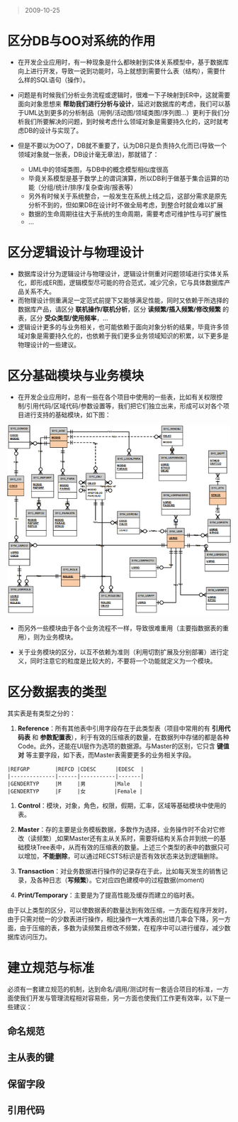> 2009-10-25

区分DB与OO对系统的作用
========================

- 在开发企业应用时，有一种现象是什么都映射到实体关系模型中，基于数据库向上进行开发，导致一说到功能时，马上就想到需要什么表（结构），需要什么样的SQL语句（操作）。

- 问题是有时候我们分析业务流程或逻辑时，很难一下子映射到ER中，这就需要面向对象思想来 __帮助我们进行分析与设计__，延迟对数据库的考虑，我们可以基于UML达到更多的分析制品（用例/活动图/领域类图/序列图…）更利于我们分析我们所要解决的问题，到时候考虑什么领域对象是需要持久化的，这时就考虑DB的设计与实现了。

- 但是不要以为OO了，DB就不重要了，认为DB只是负责持久化而已(导致一个领域对象就一张表，DB设计毫无章法)，那就错了：
    - UML中的领域类图，与DB中的概念模型相似度很高
    - 毕竟关系模型是基于数学上的谓词演算，所以DB利于做基于集合运算的功能（分组/统计/排序/复杂查询/报表等）
    - 另外有时候关于系统整合，一般发生在系统上线之后，这部分需求是原先分析不到的，但如果DB在设计时不做全局考虑，到整合时就会难以扩展
    - 数据的生命周期往往大于系统的生命周期，需要考虑可维护性与可扩展性
    - ...


区分逻辑设计与物理设计
==========================

- 数据库设计分为逻辑设计与物理设计，逻辑设计侧重对问题领域进行实体关系化，即形成ER图，逻辑模型尽可能的符合范式，减少冗余，它与具体数据库产品关系不大。
- 而物理设计侧重满足一定范式前提下又能够满足性能，同时又依赖于所选择的数据库产品，请区分 __联机操作/联机分析__，区分 __读频繁/插入频繁/修改频繁__ 的表，区分 __受众类型/使用频率__，...
- 逻辑设计更多的与业务相关，也可能依赖于面向对象分析的结果，毕竟许多领域对象是需要持久化的，也依赖于我们更多业务领域知识的积累，以下更多是物理设计的一些建议。


区分基础模块与业务模块
=======================
- 在开发企业应用时，总有一些在各个项目中使用的一些表，比如有关权限控制/引用代码/区域代码/参数设置等，我们把它们独立出来，形成可以对各个项目进行支持的基础模块，如下图：

![db_foundation](../../imgs/db_foundation.png)

- 而另外一些模块由于各个业务流程不一样，导致很难重用（主要指数据表的重用），则为业务模块。

- 关于业务模块的区分，以互不依赖为准则（利用切割扩展及分别部署）进行定义，同时注意它的粒度是比较大的，不要将一个功能就定义为一个模块。


区分数据表的类型
===================

其实表是有类型之分的：

1. __Reference__：所有其他表中引用字段存在于此类型表（项目中常用的有 __引用代码表__ 和 __参数配置表__），利于有效的压缩表的数量，在数据列中存储的都是各种Code。此外，还能在UI层作为选项的数据源。与Master的区别，它只含 __键值对__ 等主要字段，如下表，而Master表需要更多的业务相关字段。

<!--language: table-->

    |REFGRP        |REFCD |CDESC      |EDESC  |
    |--------------|------|-----------|-------|
    |GENDERTYP     |M     |男         |Male   |
    |GENDERTYP     |F     |女         |Female |

1. __Control__：模块，对象，角色，权限，假期，汇率，区域等基础模块中使用的表。

1. __Master__：存的主要是业务模板数据，多数作为选择，业务操作时不会对它修改（读频繁）,如果Master还有主从关系时，需要将结构关系合并到统一的基础模块Tree表中，从而有效的压缩表的数量。上述三个类型的表中的数据只可以增加，__不能删除__，可以通过RECSTS标识是否有效状态来达到逻辑删除。

1. __Transaction__：对业务数据进行操作的记录存在于此，比如每天发生的销售记录，及各种日志（__写频繁__）。它对应四色建模中的过程数据(moment)


1. __Print/Temporary__：主要是为了提高性能及缓存而建立的临时表。

由于以上类型的区分，可以使数据表的数量达到有效压缩，一方面在程序开发时，由于只需对统一的少数表进行操作，相比操作一大堆表的出错几率会下降，另一方面，由于压缩的表，多数为读频繁且修改不频繁，在程序中可以进行缓存，减少数据库访问压力。

建立规范与标准
===============

必须有一套建立规范的机制，达到命名/调用/测试时有一套适合项目的标准，一方面使我们开发与管理流程相对容易些，另一方面也使我们工作更有效率，以下是一些建议：

## 命名规范


## 主从表的键


## 保留字段


## 引用代码










